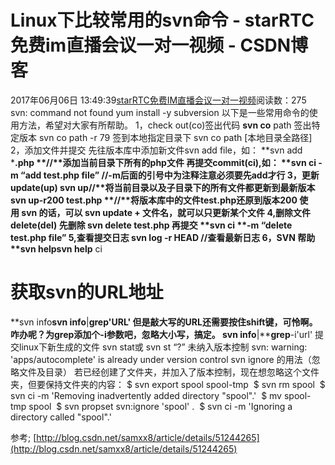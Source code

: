 # Linux下比较常用的svn命令 - starRTC免费im直播会议一对一视频 - CSDN博客
2017年06月06日 13:49:39[starRTC免费IM直播会议一对一视频](https://me.csdn.net/elesos)阅读数：275
svn: command not found
yum install -y subversion
以下是一些常用命令的使用方法，希望对大家有所帮助。
1，check out(co)签出代码
**svn co** path
签出特定版本
svn co path -r 79
签到本地指定目录下
 svn co path [本地目录全路径]
2，添加文件并提交
先往版本库中添加新文件svn add file，如：
**svn add *******.php  **//**添加当前目录下所有的php文件
再提交commit(ci),如：
**svn ci **-m “add test.php **file**”    **//**-m后面的引号中为注释注意必须要先add才行
3，更新update(up)
**svn up****//**将当前目录以及子目录下的所有文件都更新到最新版本
 
**svn up**-r200 test.php   **//**将版本库中的文件test.php还原到版本200
使用 svn 的话，可以 svn update + 文件名，就可以只更新某个文件
4,删除文件delete(del)
先删除
**svn delete** test.php
再提交
**svn ci **-m “delete test.php **file**”
5,查看提交日志
svn log -r HEAD  //查看最新日志
6，SVN 帮助
**svn help****svn help** ci
# 获取svn的URL地址
**svn info****svn info****|****grep**'URL'
但是敲大写的URL还需要按住shift键，可怜啊。咋办呢？为grep添加个-i参数吧，忽略大小写，搞定。
**svn info****|****grep**-i'url'
提交linux下新生成的文件
svn stat或 svn st 
  “?” 未纳入版本控制
svn: warning: 'apps/autocomplete' is already under version control
svn ignore 的用法（忽略文件及目录）
若已经创建了文件夹，并加入了版本控制，现在想忽略这个文件夹，但要保持文件夹的内容：
$ svn export spool spool-tmp 
$ svn rm spool 
$ svn ci -m 'Removing inadvertently added directory "spool".' 
$ mv spool-tmp spool 
$ svn propset svn:ignore 'spool' . 
$ svn ci -m 'Ignoring a directory called "spool".'

参考;
[http://blog.csdn.net/samxx8/article/details/51244265](http://blog.csdn.net/samxx8/article/details/51244265)


